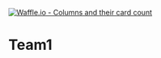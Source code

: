 [![Waffle.io - Columns and their card count](https://badge.waffle.io/sugianto228/Team1.png?columns=all)](https://waffle.io/sugianto228/Team1?utm_source=badge)
# Team1